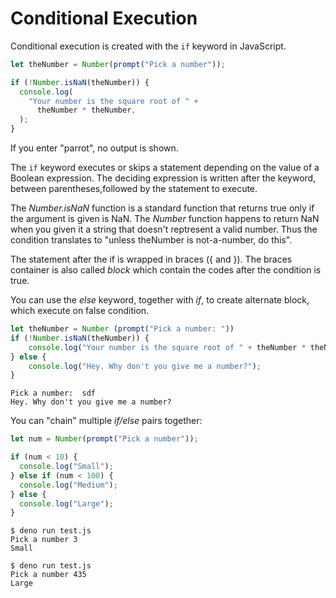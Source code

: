 # Conditional Execution

Conditional execution is created with the `if` keyword in JavaScript.

```js
let theNumber = Number(prompt("Pick a number"));

if (!Number.isNaN(theNumber)) {
  console.log(
    "Your number is the square root of " +
      theNumber * theNumber,
  );
}
```

If you enter "parrot", no output is shown.

The `if` keyword executes or skips a statement depending on the value of a Boolean expression. The deciding expression is written after the keyword, between parentheses,followed by the statement to execute.

The *Number.isNaN* function is a standard function that returns true only if the argument is given is NaN. The *Number* function happens to return NaN when you given it a string that doesn't reptresent a valid number. Thus the condition translates to "unless theNumber is not-a-number, do this".

The statement after the if is wrapped in braces ({ and }). The braces container is also called *block* which contain the codes after the condition is true.

You can use the *else* keyword, together with *if*, to create alternate block, which execute on false condition.

```js
let theNumber = Number (prompt("Pick a number: "))
if (!Number.isNaN(theNumber)) {
    console.log("Your number is the square root of " + theNumber * theNumber);
} else {
    console.log("Hey. Why don't you give me a number?");
}
```

```output
Pick a number:  sdf
Hey. Why don't you give me a number?
```

You can "chain" multiple *if/else* pairs together:

```js
let num = Number(prompt("Pick a number"));

if (num < 10) {
  console.log("Small");
} else if (num < 100) {
  console.log("Medium");
} else {
  console.log("Large");
}
```


```output
$ deno run test.js
Pick a number 3
Small
```

```ouptut
$ deno run test.js 
Pick a number 435
Large
```